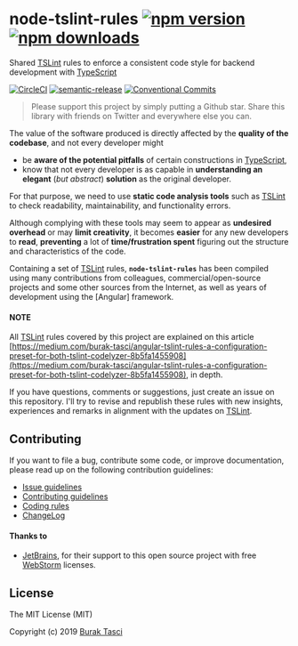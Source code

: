 # node-tslint-rules [![npm version](https://badge.fury.io/js/node-tslint-rules.svg)](https://www.npmjs.com/package/node-tslint-rules) [![npm downloads](https://img.shields.io/npm/dm/node-tslint-rules.svg)](https://www.npmjs.com/package/node-tslint-rules)

Shared [TSLint] rules to enforce a consistent code style for backend development with [TypeScript]

[![CircleCI](https://circleci.com/gh/fulls1z3/node-tslint-rules.svg?style=svg)](https://circleci.com/gh/fulls1z3/node-tslint-rules)
[![semantic-release](https://img.shields.io/badge/%20%20%F0%9F%93%A6%F0%9F%9A%80-semantic--release-e10079.svg)](https://github.com/semantic-release/semantic-release)
[![Conventional Commits](https://img.shields.io/badge/Conventional%20Commits-1.0.0-yellow.svg)](https://conventionalcommits.org)

> Please support this project by simply putting a Github star. Share this library with friends on Twitter and everywhere else you can.

The value of the software produced is directly affected by the **quality of the codebase**, and not every developer might
- be **aware of the potential pitfalls** of certain constructions in [TypeScript],
- know that not every developer is as capable in **understanding an elegant** (*but abstract*) **solution** as the original
developer.

For that purpose, we need to use **static code analysis tools** such as [TSLint] to check readability, maintainability,
and functionality errors.

Although complying with these tools may seem to appear as **undesired overhead** or may **limit creativity**, it becomes
**easier** for any new developers to **read**, **preventing** a lot of **time/frustration spent** figuring out the structure
and characteristics of the code.

Containing a set of [TSLint] rules, **`node-tslint-rules`** has been compiled using many contributions
from colleagues, commercial/open-source projects and some other sources from the Internet, as well as years of development
using the [Angular] framework.

#### NOTE
All [TSLint] rules covered by this project are explained on this article [https://medium.com/burak-tasci/angular-tslint-rules-a-configuration-preset-for-both-tslint-codelyzer-8b5fa1455908](https://medium.com/burak-tasci/angular-tslint-rules-a-configuration-preset-for-both-tslint-codelyzer-8b5fa1455908), in depth. 

If you have questions, comments or suggestions, just create an issue on this repository. I'll try to revise and republish
these rules with new insights, experiences and remarks in alignment with the updates on [TSLint].

## <a name="contributing"></a> Contributing
If you want to file a bug, contribute some code, or improve documentation, please read up on the following contribution guidelines:
- [Issue guidelines](CONTRIBUTING.md#submit)
- [Contributing guidelines](CONTRIBUTING.md)
- [Coding rules](CONTRIBUTING.md#rules)
- [ChangeLog](CHANGELOG.md)

#### Thanks to
- [JetBrains], for their support to this open source project with free [WebStorm] licenses.

## <a name="license"></a> License
The MIT License (MIT)

Copyright (c) 2019 [Burak Tasci]

[TSLint]: https://github.com/palantir/tslint
[TypeScript]: https://github.com/Microsoft/TypeScript
[JSDoc]: http://usejsdoc.org
[JetBrains]: https://www.jetbrains.com/community/opensource
[WebStorm]:   https://www.jetbrains.com/webstorm
[Burak Tasci]: https://github.com/fulls1z3
